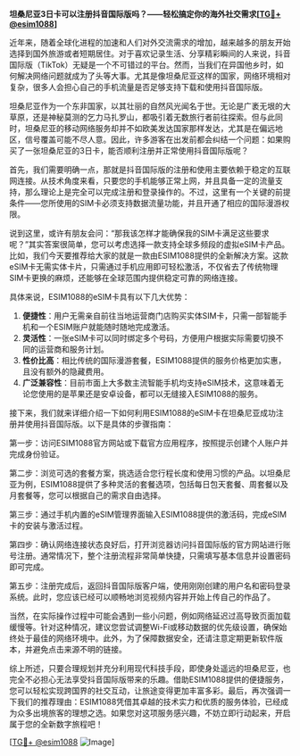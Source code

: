**坦桑尼亚3日卡可以注册抖音国际版吗？——轻松搞定你的海外社交需求[[TG💪+ @esim1088](https://t.me/s/esim1088)]**

近年来，随着全球化进程的加速和人们对外交流需求的增加，越来越多的朋友开始选择到国外旅游或者短期居住。对于喜欢记录生活、分享精彩瞬间的人来说，抖音国际版（TikTok）无疑是一个不可错过的平台。然而，当我们在异国他乡时，如何解决网络问题就成为了头等大事。尤其是像坦桑尼亚这样的国家，网络环境相对复杂，很多人会担心自己的手机流量是否足够支持下载和使用抖音国际版。

坦桑尼亚作为一个东非国家，以其壮丽的自然风光闻名于世。无论是广袤无垠的大草原，还是神秘莫测的乞力马扎罗山，都吸引着无数旅行者前往探索。但与此同时，坦桑尼亚的移动网络服务却并不如欧美发达国家那样发达，尤其是在偏远地区，信号覆盖可能不尽人意。因此，许多游客在出发前都会纠结一个问题：如果购买了一张坦桑尼亚的3日卡，能否顺利注册并正常使用抖音国际版呢？

首先，我们需要明确一点，那就是抖音国际版的注册和使用主要依赖于稳定的互联网连接。从技术角度来看，只要您的手机能够正常上网，并且具备一定的流量支持，那么理论上是完全可以完成注册和登录操作的。不过，这里有一个关键的前提条件——您所使用的SIM卡必须支持数据流量功能，并且开通了相应的国际漫游权限。

说到这里，或许有朋友会问：“那我该怎样才能确保我的SIM卡满足这些要求呢？”其实答案很简单，您可以考虑选择一款支持全球多频段的虚拟eSIM卡产品。比如，我们今天要推荐给大家的就是一款由ESIM1088提供的全新解决方案。这款eSIM卡无需实体卡片，只需通过手机应用即可轻松激活，不仅省去了传统物理SIM卡更换的麻烦，还能够在全球范围内提供稳定可靠的网络连接。

具体来说，ESIM1088的eSIM卡具有以下几大优势：

1. **便捷性**：用户无需亲自前往当地运营商门店购买实体SIM卡，只需一部智能手机和一个ESIM账户就能随时随地完成激活。
2. **灵活性**：一张eSIM卡可以同时绑定多个号码，方便用户根据实际需要切换不同的运营商和服务计划。
3. **性价比高**：相比传统的国际漫游套餐，ESIM1088提供的服务价格更加实惠，且没有额外的隐藏费用。
4. **广泛兼容性**：目前市面上大多数主流智能手机均支持eSIM技术，这意味着无论您使用的是苹果还是安卓设备，都可以无缝接入ESIM1088的服务。

接下来，我们就来详细介绍一下如何利用ESIM1088的eSIM卡在坦桑尼亚成功注册并使用抖音国际版。以下是具体的步骤指南：

第一步：访问ESIM1088官方网站或下载官方应用程序，按照提示创建个人账户并完成身份验证。

第二步：浏览可选的套餐方案，挑选适合您行程长度和使用习惯的产品。以坦桑尼亚为例，ESIM1088提供了多种灵活的套餐选项，包括每日包天套餐、周套餐以及月套餐等，您可以根据自己的需求自由选择。

第三步：通过手机内置的eSIM管理界面输入ESIM1088提供的激活码，完成eSIM卡的安装与激活过程。

第四步：确认网络连接状态良好后，打开浏览器访问抖音国际版的官方网站进行账号注册。通常情况下，整个注册流程非常简单快捷，只需填写基本信息并设置密码即可完成。

第五步：注册完成后，返回抖音国际版客户端，使用刚刚创建的用户名和密码登录系统。此时，您应该已经可以顺畅地浏览视频内容并开始上传自己的作品了。

当然，在实际操作过程中可能会遇到一些小问题，例如网络延迟过高导致页面加载缓慢等。针对这种情况，建议您尝试调整Wi-Fi或移动数据的优先级设置，确保始终处于最佳的网络环境中。此外，为了保障数据安全，还请注意定期更新软件版本，并避免点击来源不明的链接。

综上所述，只要合理规划并充分利用现代科技手段，即使身处遥远的坦桑尼亚，也完全不必担心无法享受抖音国际版带来的乐趣。借助ESIM1088提供的便捷服务，您可以轻松实现跨国界的社交互动，让旅途变得更加丰富多彩。最后，再次强调一下我们的推荐理由：ESIM1088凭借其卓越的技术实力和优质的服务体验，已经成为众多出境旅客的理想之选。如果您对这项服务感兴趣，不妨立即行动起来，开启属于您的全新数字旅程吧！

[[TG💪+ @esim1088](https://t.me/s/esim1088) ![Image](https://i.postimg.cc/4NQfJmqS/Snipaste-2025-05-13-00-14-12.png)]